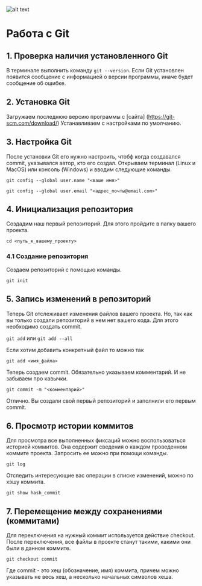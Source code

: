 ![alt text](2color-lightbg@2x.png)
# Работа с Git
## 1. Проверка наличия установленного Git
В терминале выполнить команду `git --version`. Если Git установлен появится сообщение с информацией о версии программы, иначе будет сообщение об ошибке.

## 2. Установка Git
Загружаем последнюю версию программы с [сайта] (https://git-scm.com/download/)
Устанавливаем с настройками по умолчанию.

## 3. Настройка Git
После установки Git его нужно настроить, чтобф когда создавался commit, указывался автор, кто его создал.
Открываем терминал (Linux и MacOS) или консоль (Windows) и вводим следующие команды.

`git config --global user.name "<ваше имя>"`

`git config --global user.email "<адрес_почты@email.com>"`
## 4. Инициализация репозитория
Создадим наш первый репозиторий. Для этого пройдите в папку вашего проекта.

`cd <путь_к_вашему_проекту>`

### 4.1 Создание репозитория

Создаем репозиторий с помощью команды.

`git init`
## 5. Запись изменений в репозиторий 
Теперь Git отслеживает изменения файлов вашего проекта. Но, так как вы только создали репозиторий в нем нет вашего кода. Для этого необходимо создать commit.

`git add`
или
`git add --all`

Если хотим добавить конкретный файл то можно так

`git add <имя_файла>` 

Теперь создаем commit. Обязательно указываем комментарий.
И не забываем про кавычки.

`git commit -m "<комментарий>"`

Отлично. Вы создали свой первый репозиторий и заполнили его первым commit.
## 6. Просмотр истории коммитов
Для просмотра все выполненных фиксаций можно воспользоваться историей коммитов. Она содержит сведения о каждом проведенном коммите проекта. Запросить ее можно при помощи команды.

`git log`

Отследить интересующие вас операции в списке изменений, можно по хэшу коммита.

`git show hash_commit`
## 7. Перемещение между сохранениями (коммитами)

Для переключения на нужный коммит используется действие checkout. После переключения, все файлы в проекте станут такими, какими они были в данном коммите.

`git checkout commit`

Где commit - это хеш (обозначение, имя) коммита, причем можно указывать не весь хеш, а несколько начальных символов хеша.